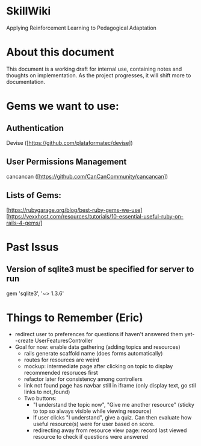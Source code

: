 # SkillWiki
Applying Reinforcement Learning to Pedagogical Adaptation

# About this document
This document is a working draft for internal use, containing notes and thoughts on implementation. As the project progresses, it will shift more to documentation.

# Gems we want to use:
## Authentication
Devise ([https://github.com/plataformatec/devise])
## User Permissions Management
cancancan ([https://github.com/CanCanCommunity/cancancan])
## Lists of Gems:
[https://rubygarage.org/blog/best-ruby-gems-we-use]
[https://vexxhost.com/resources/tutorials/10-essential-useful-ruby-on-rails-4-gems/]

# Past Issus 
## Version of sqlite3 must be specified for server to run 
gem 'sqlite3', '~> 1.3.6' 

# Things to Remember (Eric)
* redirect user to preferences for questions if haven't answered them yet--create UserFeaturesController
* Goal for now: enable data gathering (adding topics and resources)
    * rails generate scaffold name (does forms automatically)
    * routes for resources are weird 
    * mockup: intermediate page after clicking on topic to display recommended resoruces first 
    * refactor later for consistency among controllers
    * link not found page has navbar still in iframe (only display text, go stil links to not_found)
    * Two buttons: 
        * "I understand the topic now", "Give me another resource" (sticky to top so always visible while viewing resource)
        * If user clicks "I understand", give a quiz. Can then evaluate how useful resource(s) were for user based on score.
        * redirecting away from resource view page: record last viewed resource to check if questions were answered 
